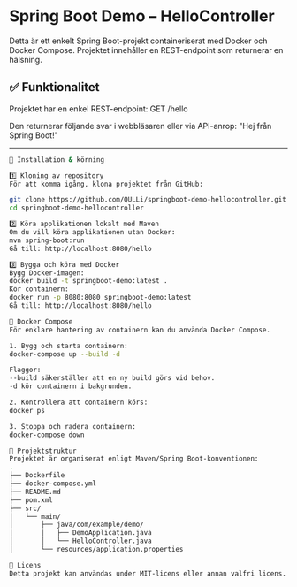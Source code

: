 # Spring Boot Demo – HelloController

Detta är ett enkelt Spring Boot-projekt containeriserat med Docker och Docker Compose.
Projektet innehåller en REST-endpoint som returnerar en hälsning.

## ✅ Funktionalitet

Projektet har en enkel REST-endpoint:
GET /hello

Den returnerar följande svar i webbläsaren eller via API-anrop:
"Hej från Spring Boot!"


---
```bash
🚀 Installation & körning

1️⃣ Kloning av repository
För att komma igång, klona projektet från GitHub:

git clone https://github.com/QULLi/springboot-demo-hellocontroller.git
cd springboot-demo-hellocontroller

2️⃣ Köra applikationen lokalt med Maven
Om du vill köra applikationen utan Docker:
mvn spring-boot:run
Gå till: http://localhost:8080/hello

3️⃣ Bygga och köra med Docker
Bygg Docker-imagen:
docker build -t springboot-demo:latest .
Kör containern:
docker run -p 8080:8080 springboot-demo:latest
Gå till: http://localhost:8080/hello

🐳 Docker Compose
För enklare hantering av containern kan du använda Docker Compose.

1. Bygg och starta containern:
docker-compose up --build -d

Flaggor:
--build säkerställer att en ny build görs vid behov.
-d kör containern i bakgrunden.

2. Kontrollera att containern körs:
docker ps

3. Stoppa och radera containern:
docker-compose down

📁 Projektstruktur
Projektet är organiserat enligt Maven/Spring Boot-konventionen:
.
├── Dockerfile
├── docker-compose.yml
├── README.md
├── pom.xml
├── src/
│   └── main/
│       ├── java/com/example/demo/
│       │   ├── DemoApplication.java
│       │   └── HelloController.java
│       └── resources/application.properties

📜 Licens
Detta projekt kan användas under MIT-licens eller annan valfri licens.
